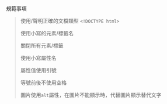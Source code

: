 規範事項

>使用/聲明正確的文檔類型 `<!DOCTYPE html>`
>
>使用小寫的元素/標籤名
>
>關閉所有元素/標籤
>
>使用小寫屬性名
>
>屬性值使用引號
>
>等號前後不使用空格
>
>圖片使用`alt`屬性，在圖片不能顯示時，代替圖片顯示替代文字
